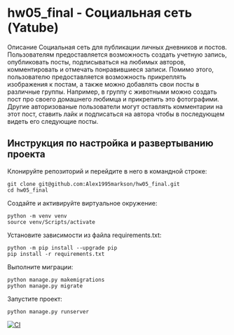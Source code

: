 # hw05_final - Социальная сеть (Yatube)

Описание
Социальная сеть для публикации личных дневников и постов. Пользователям предоставляется возможность создать учетную запись, опубликовать посты, подписываться на любимых авторов, комментировать и отмечать понравившиеся записи. Помимо этого, пользователю предоставляется возможность прикреплять изображения к постам, а также можно добавлять свои посты в различные группы. Например, в группу с животными можно создать пост про своего домашнего любимца и прикрепить это фотографими. Другие авторизованые пользователи могут оставлять комментарии на этот пост, ставить лайк и подписаться на автора чтобы в последующем видеть его следующие посты. 

## Инструкция по настройка и развертыванию проекта
Клонируйте репозиторий и перейдите в него в командной строке:
```
git clone git@github.com:Alex1995markson/hw05_final.git
cd hw05_final
```
Создайте и активируйте виртуальное окружение:
```
python -m venv venv
source venv/Scripts/activate
```
Установите зависимости из файла requirements.txt:
```
python -m pip install --upgrade pip
pip install -r requirements.txt
```
Выполните миграции:
```
python manage.py makemigrations
python manage.py migrate
```
Запустите проект:
```
python manage.py runserver
```


[![CI](https://github.com/yandex-praktikum/hw05_final/actions/workflows/python-app.yml/badge.svg?branch=master)](https://github.com/yandex-praktikum/hw05_final/actions/workflows/python-app.yml)
